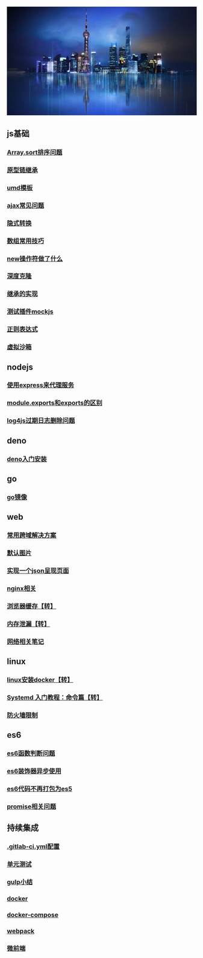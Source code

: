 <!-- --- -->
<!-- sidebar: false -->
<!-- --- -->
![数字孪生](../images/digitalTwins.jpg)

## js基础 ##
### [Array.sort排序问题](./js/common/sort)
### [原型链继承](./js/common/prototype)
### [umd模板](./js/common/umd)
### [ajax常见问题](./js/common/ajax)
### [隐式转换](./js/common/equal)
### [数组常用技巧](./js/common/array)
### [new操作符做了什么](./js/common/new)
### [深度克隆](./js/common/clone)
### [继承的实现](./js/common/extend)
### [测试插件mockjs](./js/common/mockjs)
### [正则表达式](./js/common/regExp)
### [虚拟沙箱](./js/common/vm)

## nodejs ##
### [使用express来代理服务](./js/nodejs/express)
### [module.exports和exports的区别](./js/nodejs/exports)
### [log4js过期日志删除问题](./js/nodejs/log4js)

## deno ##
### [deno入门安装](./js/deno/install)

## go ##
### [go镜像](./go/image)

## web ##
### [常用跨域解决方案](./web/cors)
### [默认图片](./web/image)
### [实现一个json呈现页面](./web/json)
### [nginx相关](./web/nginx)
### [浏览器缓存【转】](./web/cache)
### [内存泄漏【转】](https://blog.csdn.net/muzidigbig/article/details/100169801)
### [网络相关笔记](./web/http)

## linux ##
### [linux安装docker【转】](https://www.cnblogs.com/kingsonfu/p/11576797.html)
### [Systemd 入门教程：命令篇【转】](http://www.ruanyifeng.com/blog/2016/03/systemd-tutorial-commands.html)
### [防火墙限制](./linux/firewall)

## es6 ##
### [es6函数判断问题](./js/es6/func)
### [es6装饰器异步使用](./js/es6/descriptor)
### [es6代码不再打包为es5](./js/es6/es5)
### [promise相关问题](./js/es6/promise)

## 持续集成
### [.gitlab-ci.yml配置](./cicd/gitlab.html)
### [单元测试](./cicd/test.html)
### [gulp小结](./cicd/gulp.html)
### [docker](./cicd/docker.html)
### [docker-compose](./cicd/docker-compose)
### [webpack](./cicd/webpack.html)
### [微前端](./cicd/microFront)
